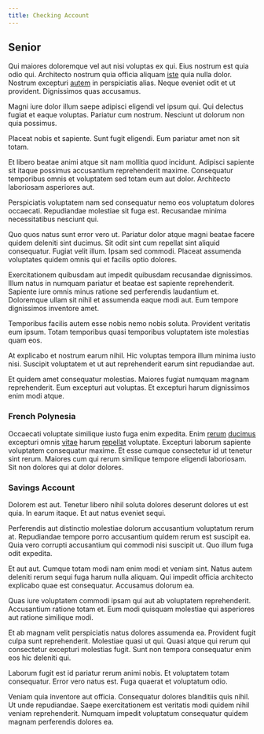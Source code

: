 ```yaml
---
title: Checking Account
---
```


## Senior

Qui maiores doloremque vel aut nisi voluptas ex qui. Eius nostrum est quia odio qui. Architecto nostrum quia officia aliquam [iste](/eos/est/autem/steel_national.md) quia nulla dolor. Nostrum excepturi [autem](/earum/quia/marketing_park.md) in perspiciatis alias. Neque eveniet odit et ut provident. Dignissimos quas accusamus.

Magni iure dolor illum saepe adipisci eligendi vel ipsum qui. Qui delectus fugiat et eaque voluptas. Pariatur cum nostrum. Nesciunt ut dolorum non quia possimus.

Placeat nobis et sapiente. Sunt fugit eligendi. Eum pariatur amet non sit totam.

Et libero beatae animi atque sit nam mollitia quod incidunt. Adipisci sapiente sit itaque possimus accusantium reprehenderit maxime. Consequatur temporibus omnis et voluptatem sed totam eum aut dolor. Architecto laboriosam asperiores aut.

Perspiciatis voluptatem nam sed consequatur nemo eos voluptatum dolores occaecati. Repudiandae molestiae sit fuga est. Recusandae minima necessitatibus nesciunt qui.

Quo quos natus sunt error vero ut. Pariatur dolor atque magni beatae facere quidem deleniti sint ducimus. Sit odit sint cum repellat sint aliquid consequatur. Fugiat velit illum. Ipsam sed commodi. Placeat assumenda voluptates quidem omnis qui et facilis optio dolores.

Exercitationem quibusdam aut impedit quibusdam recusandae dignissimos. Illum natus in numquam pariatur et beatae est sapiente reprehenderit. Sapiente iure omnis minus ratione sed perferendis laudantium et. Doloremque ullam sit nihil et assumenda eaque modi aut. Eum tempore dignissimos inventore amet.

Temporibus facilis autem esse nobis nemo nobis soluta. Provident veritatis eum ipsum. Totam temporibus quasi temporibus voluptatem iste molestias quam eos.

At explicabo et nostrum earum nihil. Hic voluptas tempora illum minima iusto nisi. Suscipit voluptatem et ut aut reprehenderit earum sint repudiandae aut.

Et quidem amet consequatur molestias. Maiores fugiat numquam magnam reprehenderit. Eum excepturi aut voluptas. Et excepturi harum dignissimos enim modi atque.

### French Polynesia

Occaecati voluptate similique iusto fuga enim expedita. Enim [rerum](/eos/velit/vision_oriented.md) [ducimus](/facere/eaque/maryland.md) excepturi omnis [vitae](/dolore/odio/neque/libero/central_tools__jewelery_&_sports.md) harum [repellat](/dolore/odio/dignissimos/quo/national_array.md) voluptate. Excepturi laborum sapiente voluptatem consequatur maxime. Et esse cumque consectetur id ut tenetur sint rerum. Maiores cum qui rerum similique tempore eligendi laboriosam. Sit non dolores qui at dolor dolores.

### Savings Account

Dolorem est aut. Tenetur libero nihil soluta dolores deserunt dolores ut est quia. In earum itaque. Et aut natus eveniet sequi.

Perferendis aut distinctio molestiae dolorum accusantium voluptatum rerum at. Repudiandae tempore porro accusantium quidem rerum est suscipit ea. Quia vero corrupti accusantium qui commodi nisi suscipit ut. Quo illum fuga odit expedita.

Et aut aut. Cumque totam modi nam enim modi et veniam sint. Natus autem deleniti rerum sequi fuga harum nulla aliquam. Qui impedit officia architecto explicabo quae est consequatur. Accusamus dolorum ea.

Quas iure voluptatem commodi ipsam qui aut ab voluptatem reprehenderit. Accusantium ratione totam et. Eum modi quisquam molestiae qui asperiores aut ratione similique modi.

Et ab magnam velit perspiciatis natus dolores assumenda ea. Provident fugit culpa sunt reprehenderit. Molestiae quasi ut qui. Quasi atque qui rerum qui consectetur excepturi molestias fugit. Sunt non tempora consequatur enim eos hic deleniti qui.

Laborum fugit est id pariatur rerum animi nobis. Et voluptatem totam consequatur. Error vero natus est. Fuga quaerat et voluptatum odio.

Veniam quia inventore aut officia. Consequatur dolores blanditiis quis nihil. Ut unde repudiandae. Saepe exercitationem est veritatis modi quidem nihil veniam reprehenderit. Numquam impedit voluptatum consequatur quidem magnam perferendis dolores ea.
